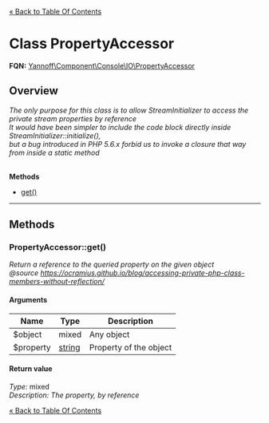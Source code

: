 [&laquo; Back to Table Of Contents](/doc/api/index.md)

# Class PropertyAccessor

**FQN:** [Yannoff\Component\Console\IO\PropertyAccessor][self]
<br/>



## Overview

_The only purpose for this class is to allow StreamInitializer to access the private stream properties by reference<br/>It would have been simpler to include the code block directly inside StreamInitializer::initialize(),<br/>but a bug introduced in PHP 5.6.x forbid us to invoke a closure that way from inside a static method_
<br/><br/>


**Methods**

- [get()](#get)

---


## Methods


### <a name="get">PropertyAccessor::get()</a>
_Return a reference to the queried property on the given object<br/>@source https://ocramius.github.io/blog/accessing-private-php-class-members-without-reflection/_

#### Arguments

Name|Type|Description
----|----|-----------
$object|mixed|Any object
$property|[string](https://www.php.net/manual/language.types.string.php)|Property of the object

#### Return value

_Type:_ mixed<br />_Description: The property, by reference_



[self]: PropertyAccessor.md

[&laquo; Back to Table Of Contents](/doc/api/index.md)

